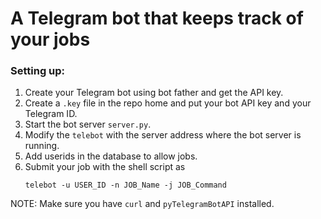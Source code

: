 # A Telegram bot that keeps track of your jobs

### Setting up:
1. Create your Telegram bot using bot father and get the API key.
1. Create a `.key` file in the repo home and put your bot API key and your Telegram ID.
1. Start the bot server `server.py`.
1. Modify the `telebot` with the server address where the bot server is running.
1. Add userids in the database to allow jobs.
1. Submit your job with the shell script as
    ```
    telebot -u USER_ID -n JOB_Name -j JOB_Command
    ```
NOTE: Make sure you have `curl` and `pyTelegramBotAPI` installed.
